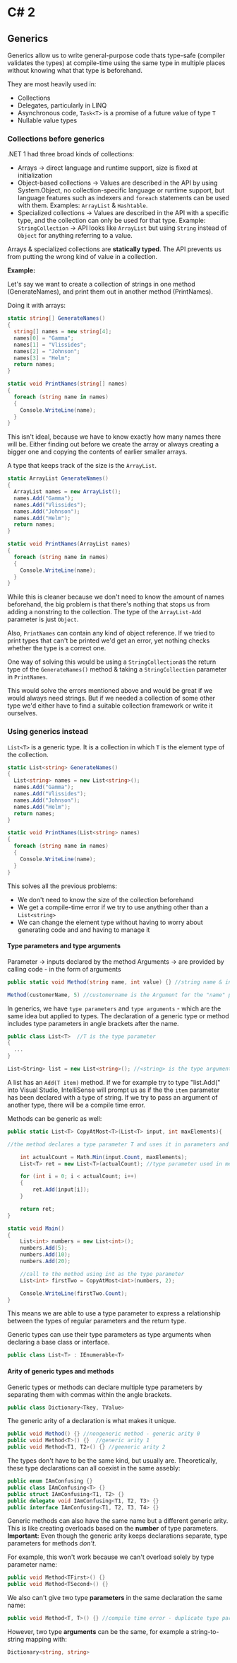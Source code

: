 # C# 2

## Generics

Generics allow us to write general-purpose code thats type-safe (compiler validates the types) at compile-time using the same type in multiple places without knowing what that type is beforehand.

They are most heavily used in:

* Collections
* Delegates, particularly in LINQ
* Asynchronous code, ```Task<T>``` is a promise of a future value of type ```T```
* Nullable value types

### Collections before generics

.NET 1 had three broad kinds of collections:

* Arrays -> direct language and runtime support, size is fixed at initialization
* Object-based collections -> Values are described in the API by using System.Object, no collection-specific language or runtime support, but language features such as indexers and ```foreach``` statements can be used with them. Examples: ```ArrayList``` & ```Hashtable```.
* Specialized collections -> Values are described in the API with a specific type, and the collection can only be used for that type. Example: ```StringCollection``` -> API looks like ```ArrayList``` but using ```String``` instead of ```Object``` for anything referring to a value.

Arrays & specialized collections are **statically typed**. The API prevents us from putting the wrong kind of value in a collection.

**Example:**

Let's say we want to create a collection of strings in one method (GenerateNames), and print them out in another method (PrintNames).

Doing it with arrays:

```csharp
static string[] GenerateNames()
{
  string[] names = new string[4];
  names[0] = "Gamma";
  names[1] = "Vlissides";
  names[2] = "Johnson";
  names[3] = "Helm";
  return names;
}

static void PrintNames(string[] names)
{
  foreach (string name in names)
  {
    Console.WriteLine(name);
  }
}
```

This isn't ideal, because we have to know exactly how many names there will be. Either finding out before we create the array or always creating a bigger one and copying the contents of earlier smaller arrays.

A type that keeps track of the size is the ```ArrayList```.

```csharp
static ArrayList GenerateNames()
{
  ArrayList names = new ArrayList();
  names.Add("Gamma");
  names.Add("Vlissides");
  names.Add("Johnson");
  names.Add("Helm");
  return names;
}

static void PrintNames(ArrayList names)
{
  foreach (string name in names)
  {
    Console.WriteLine(name);
  }
}
```

While this is cleaner because we don't need to know the amount of names beforehand, the big problem is that there's nothing that stops us from adding a nonstring to the collection. The type of the ```ArrayList-Add``` parameter is just ```Object```.

Also, ```PrintNames``` can contain any kind of object reference. If we tried to print types that can't be printed we'd get an error, yet nothing checks whether the type is a correct one.

One way of solving this would be using a ```StringCollection```as the return type of the ```GenerateNames()``` method & taking a ```StringCollection``` parameter in ```PrintNames```.

This would solve the errors mentioned above and would be great if we would always need strings. But if we needed a collection of some other type we'd either have to find a suitable collection framework or write it ourselves.

### Using generics instead

```List<T>``` is a generic type. It is a collection in which ```T``` is the element type of the collection.

```csharp
static List<string> GenerateNames()
{
  List<string> names = new List<string>();
  names.Add("Gamma");
  names.Add("Vlissides");
  names.Add("Johnson");
  names.Add("Helm");
  return names;
}

static void PrintNames(List<string> names)
{
  foreach (string name in names)
  {
    Console.WriteLine(name);
  }
}
```

This solves all the previous problems:

* We don't need to know the size of the collection beforehand
* We get a compile-time error if we try to use anything other than a ```List<string>```
* We can change the element type without having to worry about generating code and and having to manage it

#### Type parameters and type arguments

Parameter -> inputs declared by the method
Arguments -> are provided by calling code - in the form of arguments

```csharp
public static void Method(string name, int value) {} //string name & int value are parameters

Method(customerName, 5) //customername is the Argument for the "name" parameter
```

In generics, we have ```type parameters``` and ```type arguments``` - which are the same idea but applied to types. The declaration of a generic type or method includes type parameters in angle brackets after the name.

```csharp
public class List<T>  //T is the type parameter
{
  ...
}

List<String> list = new List<string>(); //<string> is the type argument
```

A list has an ```Add(T item)``` method. If we for example try to type "list.Add(" into Visual Studio, IntelliSense will prompt us as if the the ```item``` parameter has been declared with a type of string. If we try to pass an argument of another type, there will be a compile time error. 

Methods can be generic as well:

```csharp
public static List<T> CopyAtMost<T>(List<T> input, int maxElements){

//the method declares a type parameter T and uses it in parameters and return types

    int actualCount = Math.Min(input.Count, maxElements);
    List<T> ret = new List<T>(actualCount); //type parameter used in method body

    for (int i = 0; i < actualCount; i++)
    {
        ret.Add(input[i]);
    }

    return ret;
}

static void Main()
{
    List<int> numbers = new List<int>();
    numbers.Add(5);
    numbers.Add(10);
    numbers.Add(20);

    //call to the method using int as the type parameter
    List<int> firstTwo = CopyAtMost<int>(numbers, 2);   

    Console.WriteLine(firstTwo.Count);
}
```

This means we are able to use a type parameter to express a relationship between the types of regular parameters and the return type.

Generic types can use their type parameters as type arguments when declaring a base class or interface.

```csharp
public class List<T> : IEnumerable<T>
```

#### Arity of generic types and methods

Generic types or methods can declare multiple type parameters by separating them with commas within the angle brackets.

```csharp
public class Dictionary<Tkey, TValue>
```

The generic arity of a declaration is what makes it unique. 

```csharp
public void Method() {} //nongeneric method - generic arity 0
public void Method<T>() {}  //generic arity 1
public void Method<T1, T2>() {} //geeneric arity 2  
```

The types don't have to be the same kind, but usually are. Theoretically, these type declarations can all coexist in the same assebly:

```csharp
public enum IAmConfusing {}
public class IAmConfusing<T> {}
public struct IAmConfusing<T1, T2> {}
public delegate void IAmConfusing<T1, T2, T3> {}
public interface IAmConfusing<T1, T2, T3, T4> {}
```

Generic methods can also have the same name but a different generic arity. This is like creating overloads based on the **number** of type parameters. **Important:** Even though the generic arity keeps declarations separate, type parameters for methods *don't*.

For example, this won't work because we can't overload solely by type parameter name:

```csharp
public void Method<TFirst>() {}
public void Method<TSecond>() {}
```

We also can't give two type **parameters** in the same declaration the same name:

```csharp
public void Method<T, T>() {} //compile time error - duplicate type parameter T
```

However, two type **arguments** can be the same, for example a string-to-string mapping with:

```csharp
Dictionary<string, string>
```